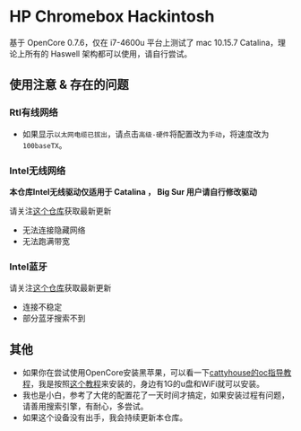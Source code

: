 # HP Chromebox Hackintosh

基于 OpenCore 0.7.6，仅在 i7-4600u 平台上测试了 mac 10.15.7 Catalina，理论上所有的 Haswell 架构都可以使用，请自行尝试。

## 使用注意 & 存在的问题

### Rtl有线网络

-   如果显示`以太网电缆已拔出`，请点击`高级-硬件`将配置改为`手动`，将速度改为`100baseTX`。

### Intel无线网络

**本仓库Intel无线驱动仅适用于 Catalina ， Big Sur 用户请自行修改驱动**

请关注[这个仓库](https://github.com/OpenIntelWireless/itlwm)获取最新更新

-   无法连接隐藏网络
-   无法跑满带宽

### Intel蓝牙

请关注[这个仓库](https://github.com/OpenIntelWireless/IntelBluetoothFirmware)获取最新更新

-   连接不稳定
-   部分蓝牙搜索不到

## 其他

-   如果你在尝试使用OpenCore安装黑苹果，可以看一下[cattyhouse的oc指导教程](https://github.com/cattyhouse/oc-guide)，我是按照[这个教程](https://github.com/cattyhouse/oc-guide/blob/master/oc-dmg-install.md)来安装的，身边有1G的u盘和WiFi就可以安装。
-   我也是小白，参考了大佬的配置花了一天时间才搞定，如果安装过程有问题，请善用搜索引擎，有耐心，多尝试。
-   如果这个设备没有出手，我会持续更新本仓库。
